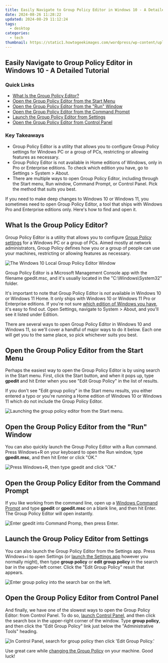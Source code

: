 ```yaml
---
title: Easily Navigate to Group Policy Editor in Windows 10 - A Detailed Tutorial
date: 2024-08-26 11:28:22
updated: 2024-08-29 11:12:24
tags:
  - desktop
categories:
  - tech
thumbnail: https://static1.howtogeekimages.com/wordpress/wp-content/uploads/2024/07/screen-with-windows-group-policy-editor-open.jpg
---
```


## Easily Navigate to Group Policy Editor in Windows 10 - A Detailed Tutorial

### Quick Links

* [What Is the Group Policy Editor?](https://digital-screen-recording.techidaily.com/updated-leading-free-console-reproduction-devices-for-2024/)
* [Open the Group Policy Editor from the Start Menu](https://apple-account.techidaily.com/in-2024-how-to-fix-when-apple-account-locked-on-iphone-12-by-drfone-ios/)
* [Open the Group Policy Editor from the "Run" Window](https://snapchat-videos.techidaily.com/updated-in-2024-filter-fiesta-the-ultimate-guide-to-transformative-snaps/)
* [Open the Group Policy Editor from the Command Prompt](https://some-skills.techidaily.com/in-2024-unlocking-money-potential-a-beginners-guide-on-periscope/)
* [Launch the Group Policy Editor from Settings](https://extra-hints.techidaily.com/in-2024-the-ultimate-guide-to-the-best-video-speed-controller-extensions/)
* [Open the Group Policy Editor from Control Panel](https://win-blog.techidaily.com/paladins-stability-enhancement-how-to-prevent-app-crashes/)

### Key Takeaways

* Group Policy Editor is a utility that allows you to configure Group Policy settings for Windows PC or a group of PCs, restricting or allowing features as necessary.
* Group Policy Editor is not available in Home editions of Windows, only in Pro or Enterprise editions. To check which edition you have, go to Settings > System > About.
* There are multiple ways to open Group Policy Editor, including through the Start menu, Run window, Command Prompt, or Control Panel. Pick the method that suits you best.

 If you need to make deep changes to Windows 10 or Windows 11, you sometimes need to open Group Policy Editor, a tool that ships with Windows Pro and Enterprise editions only. Here's how to find and open it.

##  What Is the Group Policy Editor?

 Group Policy Editor is a utility that allows you to configure [Group Policy settings](https://youtube-clips.techidaily.com/2024-approved-building-a-custom-link-for-youtubes-auto-subscribe/) for a Windows PC or a group of PCs. Aimed mostly at network administrators, Group Policy defines how you or a group of people can use your machines, restricting or allowing features as necessary.

![The Windows 10 Local Group Policy Editor Window](https://static1.howtogeekimages.com/wordpress/wp-content/uploads/2021/06/windows_10_group_policy_editor.jpg) 

 Group Policy Editor is a Microsoft Management Console app with the filename gpedit.msc, and it's usually located in the "C:\\Windows\\System32" folder.

 It's important to note that Group Policy Editor is _not_ available in Windows 10 or Windows 11 Home. It only ships with Windows 10 or Windows 11 Pro or Enterprise editions. If you're not sure [which edition of Windows you have](https://ai-video-apps.techidaily.com/new-breaking-boundaries-running-windows-and-mac-video-editing-software-on-chromebook-for-2024/), it's easy to find out. Open Settings, navigate to System > About, and you'll see it listed under Edition.

 There are several ways to open Group Policy Editor in Windows 10 and Windows 11, so we'll cover a handful of major ways to do it below. Each one will get you to the same place, so pick whichever suits you best.

##  Open the Group Policy Editor from the Start Menu

 Perhaps the easiest way to open the Group Policy Editor is by using search in the Start menu. First, click the Start button, and when it pops up, type **gpedit** and hit Enter when you see "Edit Group Policy" in the list of results.

 If you don't see "Edit group policy" in the Start menu results, you either entered a typo or you're running a Home edition of Windows 10 or Windows 11 which do not include the Group Policy Editor.

![Launching the group policy editor from the Start menu.](https://static1.howtogeekimages.com/wordpress/wp-content/uploads/2024/07/launching-group-polciy-editor-from-start.png) 

##  Open the Group Policy Editor from the "Run" Window

 You can also quickly launch the Group Policy Editor with a Run command. Press Windows+R on your keyboard to open the Run window, type **gpedit.msc**, and then hit Enter or click "OK."

![Press Windows+R, then type gpedit and click "OK."](https://static1.howtogeekimages.com/wordpress/wp-content/uploads/2024/07/gpedit-from-run-box.png) 

##  Open the Group Policy Editor from the Command Prompt

 If you like working from the command line, open up a [Windows Command Prompt](https://android-frp.techidaily.com/in-2024-step-by-step-tutorial-how-to-bypass-oppo-a78-frp-by-drfone-android/) and type **gpedit** or **gpedit.msc** on a blank line, and then hit Enter. The Group Policy Editor will open instantly. 

![Enter gpedit into Command Promp, then press Enter.](https://static1.howtogeekimages.com/wordpress/wp-content/uploads/2024/07/command-prompt.png) 

##  Launch the Group Policy Editor from Settings

 You can also launch the Group Policy Editor from the Settings app. Press Windows+i to open Settings (or [launch the Settings app](https://extra-lessons.techidaily.com/affordable-laptop-friendly-software-for-dvd-viewing/) however you normally might), then type **group policy** or **edit group policy** in the search bar in the upper-left corner. Click the "Edit Group Policy" result that appears. 

![Enter group policy into the search bar on the left.](https://static1.howtogeekimages.com/wordpress/wp-content/uploads/2024/07/from-the-settings-app.png) 

##  Open the Group Policy Editor from Control Panel

 And finally, we have one of the slowest ways to open the Group Policy Editor: from Control Panel. To do so, [launch Control Panel](https://screen-sharing-recording.techidaily.com/new-in-2024-facetime-call-recording-securing-your-conversations/), and then click the search box in the upper-right corner of the window. Type **group policy**, and then click the "Edit Group Policy" link just below the "Administrative Tools" heading.

![In Control Panel, search for group policy then click 'Edit Group Policy.'](https://static1.howtogeekimages.com/wordpress/wp-content/uploads/2024/07/gpedit-from-control-panel.png) 

 Use great care while [changing the Group Policy](https://youtube-clips.techidaily.com/2024-approved-building-a-custom-link-for-youtubes-auto-subscribe/) on your machine. Good luck!

<ins class="adsbygoogle"
     style="display:block"
     data-ad-format="autorelaxed"
     data-ad-client="ca-pub-7571918770474297"
     data-ad-slot="1223367746"></ins>



<ins class="adsbygoogle"
     style="display:block"
     data-ad-client="ca-pub-7571918770474297"
     data-ad-slot="8358498916"
     data-ad-format="auto"
     data-full-width-responsive="true"></ins>
